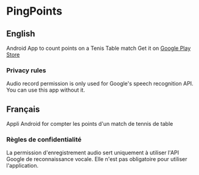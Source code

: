 # PingPoints

## English
Android App to count points on a Tenis Table match
Get it on [Google Play Store](https://play.google.com/store/apps/details?id=adrienmalin.pingpoints)

### Privacy rules
Audio record permission is only used for Google's speech recognition API. You can use this app without it.

## Français
Appli Android for compter les points d'un match de tennis de table

### Règles de confidentialité
La permission d'enregistrement audio sert uniquement à utiliser l'API Google de reconnaissance vocale. Elle n'est pas obligatoire pour utiliser l'application.
